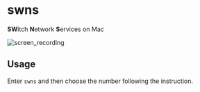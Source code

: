 # swns
**SW**itch **N**etwork **S**ervices on Mac

![screen_recording](https://raw.githubusercontent.com/matoruru/imgs/master/swns/screen-recording.gif)

## Usage

Enter `swns` and then choose the number following the instruction.
